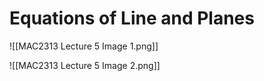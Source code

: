 $$
\newcommand{\ihat}{\hat{i}}
\newcommand{\jhat}{\hat{j}}
\newcommand{\khat}{\hat{k}}
\newcommand{\vmat}[1]{\begin{vmatrix}#1\end{vmatrix}}
\newcommand{\bmat}[1]{\begin{bmatrix}#1\end{bmatrix}}
\newcommand{\smallmag}[1]{\mid#1\mid}
\newcommand{\mag}[1]{\left\|#1\right\|}
\newcommand{\dot}[2]{#1 \cdot #2}
\newcommand{\cross}[2]{#1 \times #2}
\newcommand{\vcoords}[1]{\langle#1\rangle}
\newcommand{\wrap}[1]{\begin{equation}\begin{split}#1\end{split}\end{equation}}
\newcommand{\abs}[1]{\vert #1 \vert}
\newcommand{\nullvec}{\vec 0}
\newcommand{\add}[2]{#1 + #2}
\newcommand{\pwrap}[1]{\left(#1\right)}
$$
# Equations of Line and Planes

![[MAC2313 Lecture 5 Image 1.png]]

![[MAC2313 Lecture 5 Image 2.png]]
